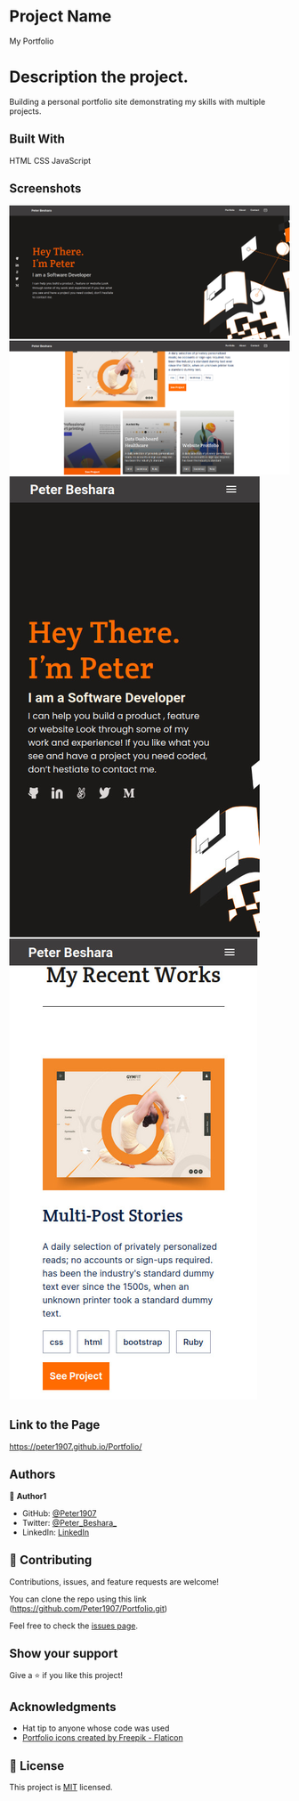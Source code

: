 # Project Name
My Portfolio

# Description the project.
Building a personal portfolio site demonstrating my skills with multiple projects.

## Built With

HTML
CSS
JavaScript

## Screenshots

![](./media/Screenshots/Sc01.jpg)
![](./media/Screenshots/Sc02.jpg)
![](./media/Screenshots/Sc03.jpg)
![](./media/Screenshots/Sc04.jpg)

## Link to the Page

https://peter1907.github.io/Portfolio/

## Authors

👤 **Author1**

- GitHub: [@Peter1907](https://github.com/Peter1907)
- Twitter: [@Peter_Beshara_](https://twitter.com/Peter_Beshara_)
- LinkedIn: [LinkedIn](https://www.linkedin.com/in/peter-nady-beshara/)

## 🤝 Contributing

Contributions, issues, and feature requests are welcome!

You can clone the repo using this link (https://github.com/Peter1907/Portfolio.git)

Feel free to check the [issues page](https://github.com/Peter1907/Portfolio/issues).

## Show your support

Give a ⭐️ if you like this project!

## Acknowledgments

- Hat tip to anyone whose code was used
- <a href="https://www.flaticon.com/free-icons/portfolio" title="portfolio icons">Portfolio icons created by Freepik - Flaticon</a>

## 📝 License

This project is [MIT](./MIT.md) licensed.
